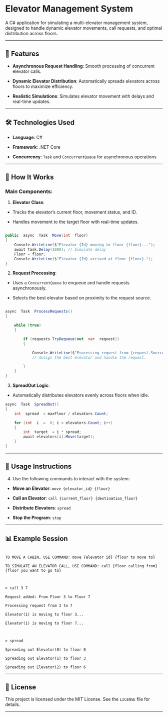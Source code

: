   

# Elevator Management System

  

A C# application for simulating a multi-elevator management system, designed to handle dynamic elevator movements, call requests, and optimal distribution across floors.

  

---

  

## 🚀 Features

  

-  **Asynchronous Request Handling**: Smooth processing of concurrent elevator calls.

-  **Dynamic Elevator Distribution**: Automatically spreads elevators across floors to maximize efficiency.

-  **Realistic Simulations**: Simulates elevator movement with delays and real-time updates.

  

---

  

## 🛠️ Technologies Used

  

-  **Language**: C#

-  **Framework**: .NET Core

-  **Concurrency**: `Task` and `ConcurrentQueue` for asynchronous operations

  

---

  

## 📜 How It Works

  

### Main Components:

  

1.  **Elevator Class**:

- Tracks the elevator’s current floor, movement status, and ID.

- Handles movement to the target floor with real-time updates.

  

```csharp

public  async  Task  Move(int  floor)
{
	Console.WriteLine($"Elevator {Id} moving to floor {floor}...");
	await Task.Delay(1000); // Simulate delay
	Floor = floor;
	Console.WriteLine($"Elevator {Id} arrived at floor {floor}.");
}

```

  

2.  **Request Processing**:

- Uses a `ConcurrentQueue` to enqueue and handle requests asynchronously.

- Selects the best elevator based on proximity to the request source.

  

```csharp

async  Task  ProcessRequests()
{

	while (true)
	{

		if (requests.TryDequeue(out  var  request))
		{

			Console.WriteLine($"Processing request from {request.SourceFloor} to {request.DestinationFloor}");
			// Assign the best elevator and handle the request.

		}
	}
}
```

  

3.  **SpreadOut Logic**:

- Automatically distributes elevators evenly across floors when idle.

  

```csharp
async  Task  SpreadOut()
{
	int  spread  = maxFloor / elevators.Count;

	for (int  i  =  0; i < elevators.Count; i++)
	{
		int  target  = i * spread;
		await elevators[i].Move(target);
	}
}
```

  

---

  

## 🧪 Usage Instructions

4. Use the following commands to interact with the system:

-  **Move an Elevator**: `move {elevator_id} {floor}`

-  **Call an Elevator**: `call {current_floor} {destination_floor}`

-  **Distribute Elevators**: `spread`

-  **Stop the Program**: `stop`

  

---

  

## 📊 Example Session

  

```plaintext

TO MOVE A CABIN, USE COMMAND: move {elevator id} {floor to move to}

TO SIMULATE AN ELEVATOR CALL, USE COMMAND: call {floor calling from} {floor you want to go to}

  

> call 3 7

Request added: From Floor 3 to Floor 7

Processing request from 3 to 7

Elevator(1) is moving to floor 3...

Elevator(1) is moving to floor 7...

  

> spread

Spreading out Elevator(0) to floor 0

Spreading out Elevator(1) to floor 3

Spreading out Elevator(2) to floor 6
```
  

---

  

## 📝 License

  

This project is licensed under the MIT License. See the `LICENSE` file for details.

  

---